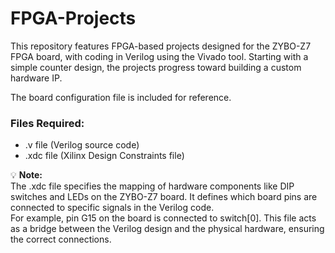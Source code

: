 # FPGA-Projects
This repository features FPGA-based projects designed for the ZYBO-Z7 FPGA board, with coding in Verilog using the Vivado tool. 
Starting with a simple counter design, the projects progress toward building a custom hardware IP.

The board configuration file is included for reference.
### Files Required:  
- .v file (Verilog source code)  
- .xdc file (Xilinx Design Constraints file)  

💡 **Note:**  
The .xdc file specifies the mapping of hardware components like DIP switches and LEDs on the ZYBO-Z7 board. It defines which board pins are connected to specific signals in the Verilog code.  
For example, pin G15 on the board is connected to switch[0]. This file acts as a bridge between the Verilog design and the physical hardware, ensuring the correct connections.

